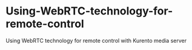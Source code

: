 # Using-WebRTC-technology-for-remote-control
Using WebRTC technology for remote control with Kurento media server
